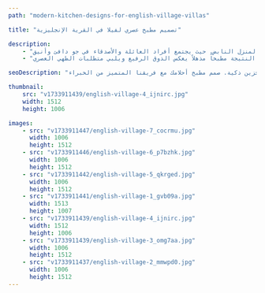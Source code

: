 ```yaml
---
path: "modern-kitchen-designs-for-english-village-villas"

title: "تصميم مطبخ عصري لفيلا في القرية الإنجليزية"

description:
    - "في هذا المشروع المميز في القرية الإنجليزية، أعدنا تصميم مطبخ إحدى الفلل وتطويره ليصبح تحفة فنية تجمع بين الأصالة والمعاصرة. كان هدفنا خلق مساحة ليست للطهي فحسب، بل لتكون قلب المنزل النابض، حيث يجتمع أفراد العائلة والأصدقاء في جو دافئ وأنيق."
    - "يوازن التصميم بعناية بين الطابع التقليدي للفيلا واحتياجات الحياة العصرية، ليكون المطبخ مصدر إلهام دون أن يفقد طابعه المميز. أبدع فريقنا المحترف مساحة أنيقة وعملية، تثبت أن التصميم الجمالي والوظيفة العملية يمكن أن يتكاملا بشكل مثالي. كانت النتيجة مطبخاً مذهلاً يعكس الذوق الرفيع ويلبي متطلبات الطهي العصري."

seoDescription: "اكتشف تصميمات مطابخ عصرية فاخرة لفلل القرية الإنجليزية تجمع بين الأناقة الكلاسيكية والعملية، باستخدام مواد فاخرة وحلول تخزين ذكية. صمم مطبخ أحلامك مع فريقنا المتميز من الخبراء."

thumbnail:
    src: "v1733911439/english-village-4_ijnirc.jpg"
    width: 1512
    height: 1006

images:
    - src: "v1733911447/english-village-7_cocrmu.jpg"
      width: 1006
      height: 1512
    - src: "v1733911446/english-village-6_p7bzhk.jpg"
      width: 1006
      height: 1512
    - src: "v1733911442/english-village-5_qkrged.jpg"
      width: 1006
      height: 1512
    - src: "v1733911441/english-village-1_gvb09a.jpg"
      width: 1513
      height: 1007
    - src: "v1733911439/english-village-4_ijnirc.jpg"
      width: 1512
      height: 1006
    - src: "v1733911439/english-village-3_omg7aa.jpg"
      width: 1006
      height: 1512
    - src: "v1733911437/english-village-2_mmwpd0.jpg"
      width: 1006
      height: 1512
---
```

